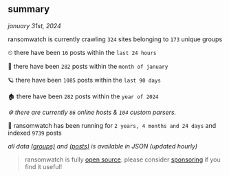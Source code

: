 
## summary
_january 31st, 2024_

ransomwatch is currently crawling `324` sites belonging to `173` unique groups

⏲ there have been `16` posts within the `last 24 hours`

🦈 there have been `282` posts within the `month of january`

🪐 there have been `1085` posts within the `last 90 days`

🏚 there have been `282` posts within the `year of 2024`

_⚙️ there are currently `86` online hosts & `104` custom parsers._

🦕 ransomwatch has been running for `2 years, 4 months and 24 days` and indexed `9739` posts

_all data  [(groups)](http://ransomwhat.telemetry.ltd/groups) and [(posts)](http://ransomwhat.telemetry.ltd/posts) is available in JSON (updated hourly)_

> ransomwatch is fully [open source](https://github.com/joshhighet/ransomwatch#ransomwatch--). please consider [sponsoring](https://github.com/sponsors/joshhighet) if you find it useful!
